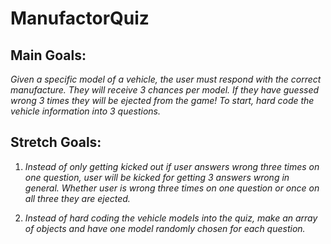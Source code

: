 # ManufactorQuiz

## **Main Goals:**
*Given a specific model of a vehicle, the user must respond with the correct manufacture. They will receive 3 chances per model. If they have guessed wrong 3 times they will be ejected from the game! To start, hard code the vehicle information into 3 questions.*

## **Stretch Goals:**
1. *Instead of only getting kicked out if user answers wrong three times on one question, user will be kicked for getting 3 answers wrong in general. Whether user is wrong three times on one question or once on all three they are ejected.*

2. *Instead of hard coding the vehicle models into the quiz, make an array of objects and have one model randomly chosen for each question.*

